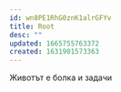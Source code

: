 ```yaml
---
id: wn8PE1RhG0znK1alrGFYv
title: Root
desc: ""
updated: 1665755763372
created: 1631901573363
---
```


Животът е болка и задачи